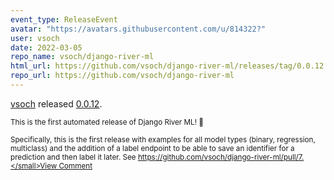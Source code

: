 ```yaml
---
event_type: ReleaseEvent
avatar: "https://avatars.githubusercontent.com/u/814322?"
user: vsoch
date: 2022-03-05
repo_name: vsoch/django-river-ml
html_url: https://github.com/vsoch/django-river-ml/releases/tag/0.0.12
repo_url: https://github.com/vsoch/django-river-ml
---
```


<a href='https://github.com/vsoch' target='_blank'>vsoch</a> released <a href='https://github.com/vsoch/django-river-ml/releases/tag/0.0.12' target='_blank'>0.0.12</a>.

<small>This is the first automated release of Django River ML! :partying_face: 

Specifically, this is the first release with examples for all model types (binary, regression, multiclass) and the addition of a label endpoint to be able to save an identifier for a prediction and then label it later. See https://github.com/vsoch/django-river-ml/pull/7.</small><a href='https://github.com/vsoch/django-river-ml/releases/tag/0.0.12' target='_blank'>View Comment</a>